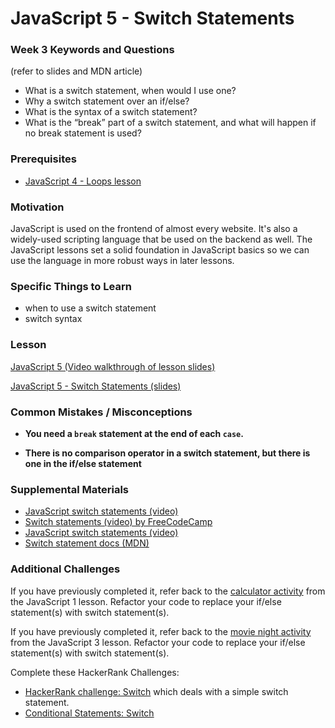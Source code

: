 # JavaScript 5 - Switch Statements

### Week 3 Keywords and Questions

(refer to slides and MDN article)

- What is a switch statement, when would I use one?
- Why a switch statement over an if/else?
- What is the syntax of a switch statement?
- What is the “break” part of a switch statement, and what will happen if no break statement is used?

### Prerequisites

- [JavaScript 4 - Loops lesson](/javascript/javascript-4-loops.md)

### Motivation

JavaScript is used on the frontend of almost every website. It's also a widely-used scripting language that be used on the backend as well. The JavaScript lessons set a solid foundation in JavaScript basics so we can use the language in more robust ways in later lessons.

### Specific Things to Learn

- when to use a switch statement
- switch syntax

### Lesson

[JavaScript 5 (Video walkthrough of lesson slides)](https://drive.google.com/file/d/1x5U0jFgEZD-NjOnfoZ_mkYZpXoODbMIS/view?usp=sharing)

[JavaScript 5 - Switch Statements (slides)](https://docs.google.com/presentation/d/1hmP5pOfrgexspDS827_cGkb3SNqhIJnbxrlnRFcHCGw/edit?usp=sharing)

### Common Mistakes / Misconceptions

- **You need a `break` statement at the end of each `case`.**

- **There is no comparison operator in a switch statement, but there is one in the if/else statement**

### Supplemental Materials

- [JavaScript switch statements (video)](https://www.youtube.com/watch?v=7rc8aDtVFvE)
- [Switch statements (video) by FreeCodeCamp](https://www.youtube.com/watch?v=fM5qnyasUYI)
- [JavaScript switch statements (video)](https://www.youtube.com/watch?v=Z6O_XdfCBEo)
- [Switch statement docs (MDN)](https://developer.mozilla.org/en-US/docs/Web/JavaScript/Reference/Statements/switch)

### Additional Challenges

If you have previously completed it, refer back to the [calculator activity](../javascript/javascript-1-variables.md#independent-practice) from the JavaScript 1 lesson. Refactor your code to replace your if/else statement(s) with switch statement(s).

If you have previously completed it, refer back to the [movie night activity](../javascript/javascript-3-conditionals.md#independent-practice) from the JavaScript 3 lesson. Refactor your code to replace your if/else statement(s) with switch statement(s).

Complete these HackerRank Challenges:

- [HackerRank challenge: Switch](https://www.hackerrank.com/contests/7days-javascript/challenges/js-switch-statements) which deals with a simple switch statement.
- [Conditional Statements: Switch](https://www.hackerrank.com/challenges/js10-switch)
